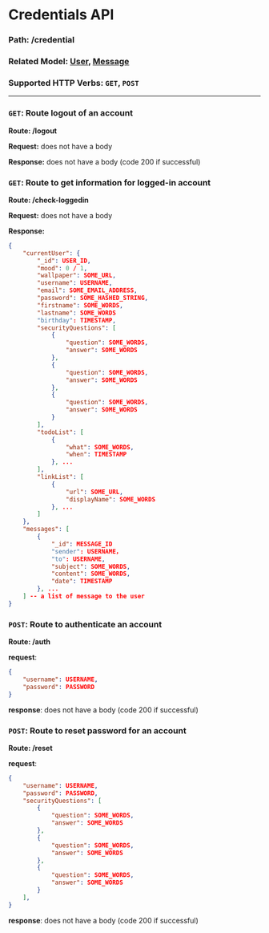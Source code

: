 # Credentials API
### Path: /credential
### Related Model: [User](../models/user.js), [Message](../models/message.js)
### Supported HTTP Verbs: ```GET```, ```POST```
---
### ```GET```: Route logout of an account
**Route: /logout**

**Request:** does not have a body

**Response:** does not have a body (code 200 if successful)

### ```GET```: Route to get information for logged-in account
**Route: /check-loggedin**

**Request:** does not have a body

**Response:** 
```json
{
    "currentUser": {
        "_id": USER_ID,
        "mood": 0 / 1,
        "wallpaper": SOME_URL,
        "username": USERNAME,
        "email": SOME_EMAIL_ADDRESS,
        "password": SOME_HASHED_STRING,
        "firstname": SOME_WORDS,
        "lastname": SOME_WORDS
        "birthday": TIMESTAMP,
        "securityQuestions": [
            {
                "question": SOME_WORDS,
                "answer": SOME_WORDS
            },
            {
                "question": SOME_WORDS,
                "answer": SOME_WORDS
            },
            {
                "question": SOME_WORDS,
                "answer": SOME_WORDS
            }
        ],
        "todoList": [
            {
                "what": SOME_WORDS,
                "when": TIMESTAMP
            }, ...
        ],
        "linkList": [
            {
                "url": SOME_URL,
                "displayName": SOME_WORDS
            }, ...
        ]
    },
    "messages": [
        {
            "_id": MESSAGE_ID
            "sender": USERNAME，
            "to": USERNAME,
            "subject": SOME_WORDS,
            "content": SOME_WORDS,
            "date": TIMESTAMP
        }, ...
    ] -- a list of message to the user
}

```

### ```POST```: Route to authenticate an account
**Route: /auth**

**request**:
```json
{
    "username": USERNAME,
    "password": PASSWORD
}
```

**response**: does not have a body (code 200 if successful)

### ```POST```: Route to reset password for an account
**Route: /reset**

**request**:
```json
{
    "username": USERNAME,
    "password": PASSWORD,
    "securityQuestions": [
        {
            "question": SOME_WORDS,
            "answer": SOME_WORDS
        },
        {
            "question": SOME_WORDS,
            "answer": SOME_WORDS
        },
        {
            "question": SOME_WORDS,
            "answer": SOME_WORDS
        }
    ],
}
```

**response**: does not have a body (code 200 if successful)